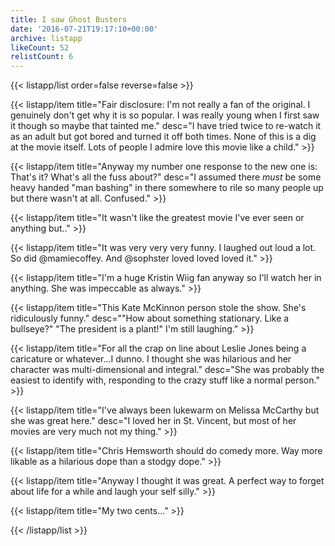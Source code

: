 ```yaml
---
title: I saw Ghost Busters
date: '2016-07-21T19:17:10+00:00'
archive: listapp
likeCount: 52
relistCount: 6
---
```


<!--more-->

{{< listapp/list order=false reverse=false >}}

   {{< listapp/item title="Fair disclosure: I'm not really a fan of the original. I genuinely don't get why it is so popular. I was really young when I first saw it though so maybe that tainted me."
      desc="I have tried twice to re-watch it as an adult but got bored and turned it off both times. None of this is a dig at the movie itself. Lots of people I admire love this movie like a child." >}}

   {{< listapp/item title="Anyway my number one response to the new one is: That's it? What's all the fuss about?"
      desc="I assumed there *must* be some heavy handed \"man bashing\" in there somewhere to rile so many people up but there wasn't at all. Confused." >}}

   {{< listapp/item title="It wasn't like the greatest movie I've ever seen or anything but.." >}}

   {{< listapp/item title="It was very very very funny. I laughed out loud a lot. So did @mamiecoffey. And @sophster loved loved loved it." >}}

   {{< listapp/item title="I'm a huge Kristin Wiig fan anyway so I'll watch her in anything. She was impeccable as always." >}}

   {{< listapp/item title="This Kate McKinnon person stole the show. She's ridiculously funny."
      desc="\"How about something stationary. Like a bullseye?\" \"The president is a plant!\" I'm still laughing." >}}

   {{< listapp/item title="For all the crap on line about Leslie Jones being a caricature or whatever...I dunno. I thought she was hilarious and her character was multi-dimensional and integral."
      desc="She was probably the easiest to identify with, responding to the crazy stuff like a normal person." >}}

   {{< listapp/item title="I've always been lukewarm on Melissa McCarthy but she was great here."
      desc="I loved her in St. Vincent, but most of her movies are very much not my thing." >}}

   {{< listapp/item title="Chris Hemsworth should do comedy more. Way more likable as a hilarious dope than a stodgy dope." >}}

   {{< listapp/item title="Anyway I thought it was great. A perfect way to forget about life for a while and laugh your self silly." >}}

   {{< listapp/item title="My two cents..." >}}

{{< /listapp/list >}}
